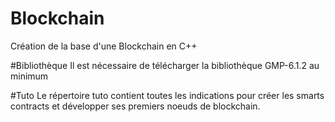 # Blockchain
Création de la base d'une Blockchain en C++


#Bibliothèque 
Il est nécessaire de télécharger la bibliothèque GMP-6.1.2 au minimum

#Tuto
Le répertoire tuto contient toutes les indications pour créer les smarts contracts et développer ses premiers noeuds de blockchain.

